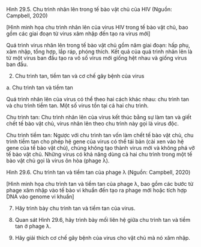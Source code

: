 Hình 29.5. Chu trình nhân lên trong tế bào vật chủ của HIV (Nguồn: Campbell, 2020)

[Hình minh họa chu trình nhân lên của virus HIV trong tế bào vật chủ, bao gồm các giai đoạn từ virus xâm nhập đến tạo ra virus mới]

Quá trình virus nhân lên trong tế bào vật chủ gồm năm giai đoạn: hấp phụ, xâm nhập, tổng hợp, lắp ráp, phóng thích. Kết quả của quá trình nhân lên là từ một virus ban đầu tạo ra vô số virus mới giống hệt nhau và giống virus ban đầu.

2. Chu trình tan, tiềm tan và cơ chế gây bệnh của virus

a. Chu trình tan và tiềm tan

Quá trình nhân lên của virus có thể theo hai cách khác nhau: chu trình tan và chu trình tiềm tan. Một số virus tồn tại cả hai chu trình.

Chu trình tan: Chu trình nhân lên của virus kết thúc bằng sự làm tan và giết chết tế bào vật chủ, virus nhân lên theo chu trình này gọi là virus độc.

Chu trình tiềm tan: Ngược với chu trình tan vốn làm chết tế bào vật chủ, chu trình tiềm tan cho phép hệ gene của virus có thể tái bản (cài xen vào hệ gene của tế bào vật chủ), chúng không tạo thành virus mới và không phá vỡ tế bào vật chủ. Những virus có khả năng dùng cả hai chu trình trong một tế bào vật chủ gọi là virus ôn hòa (phage λ).

Hình 29.6. Chu trình tan và tiềm tan của phage λ
(Nguồn: Campbell, 2020)

[Hình minh họa chu trình tan và tiềm tan của phage λ, bao gồm các bước từ phage xâm nhập vào tế bào vi khuẩn đến tạo ra phage mới hoặc tích hợp DNA vào genome vi khuẩn]

7. Hãy trình bày chu trình tan và tiềm tan của virus.

8. Quan sát Hình 29.6, hãy trình bày mối liên hệ giữa chu trình tan và tiềm tan ở phage λ.

9. Hãy giải thích cơ chế gây bệnh của virus cho vật chủ mà nó xâm nhập.
